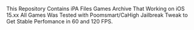 This Repository Contains iPA Files Games Archive That Working on iOS 15.xx
All Games Was Tested with Poomsmart/CaHigh Jailbreak Tweak to Get Stable Perfomance in 60 and 120 FPS.
